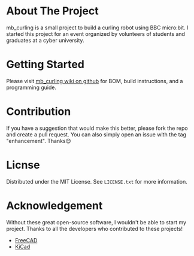 # About The Project
mb_curling is a small project to build a curling robot using BBC micro:bit.
I started this project for an event organized by volunteers of students and graduates at a cyber university. 

# Getting Started
Please visit [mb_curling wiki on github](https://github.com/yyatsuo/mb_curling/wiki) for BOM, build instructions, and a programming guide.

# Contribution
If you have a suggestion that would make this better, please fork the repo and create a pull request.
You can also simply open an issue with the tag "enhancement". 
Thanks😊

# Licnse
Distributed under the MIT License. See ```LICENSE.txt``` for more information.

# Acknowledgement
Without these great open-source software, I wouldn't be able to start my project.
Thanks to all the developers who contributed to these projects!

* [FreeCAD](https://www.freecad.org/)
* [KiCad](https://www.kicad.org/)
